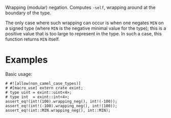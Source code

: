 Wrapping (modular) negation. Computes `-self`,
wrapping around at the boundary of the type.

The only case where such wrapping can occur is when one negates `MIN` on a
signed type (where `MIN` is the negative minimal value for the type); this is a
positive value that is too large to represent in the type. In such a case, this
function returns `MIN` itself.

# Examples

Basic usage:

```
# #![allow(non_camel_case_types)]
# #[macro_use] extern crate exint;
# type uint = exint::uint<4>;
# type int  = exint::int<4>;
assert_eq!(int!(100).wrapping_neg(), int!(-100));
assert_eq!(int!(-100).wrapping_neg(), int!(100));
assert_eq!(int::MIN.wrapping_neg(), int::MIN);
```
